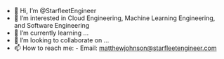 - 👋 Hi, I’m @StarfleetEngineer
- 👀 I’m interested in Cloud Engineering, Machine Learning Engineering, and Software Engineering
- 🌱 I’m currently learning ...
- 💞️ I’m looking to collaborate on ...
- 📫 How to reach me: 
      - Email: matthewjohnson@starfleetengineer.com

<!---
StarfleetEngineer/StarfleetEngineer is a ✨ special ✨ repository because its `README.md` (this file) appears on your GitHub profile.
You can click the Preview link to take a look at your changes.
--->
